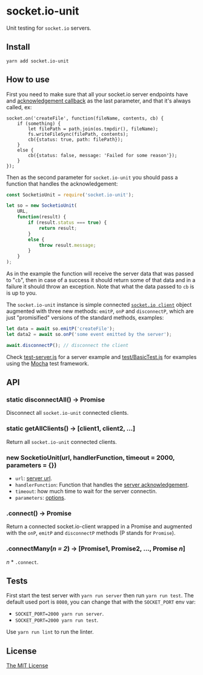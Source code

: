 # socket.io-unit

Unit testing for `socket.io` servers.

## Install

`yarn add socket.io-unit`

## How to use

First you need to make sure that all your socket.io server endpoints have and [acknowledgement callback](https://socket.io/docs/#Sending-and-getting-data-acknowledgements) as the last parameter, and that it's always called, ex:

	socket.on('createFile', function(fileName, contents, cb) {
		if (something) {
			let filePath = path.join(os.tmpdir(), fileName);
			fs.writeFileSync(filePath, contents);
			cb({status: true, path: filePath});
		}
		else {
			cb({status: false, message: 'Failed for some reason'});
		}
	});

Then as the second parameter for `socket.io-unit` you should pass a function that handles the acknowledgement:

```javascript
const SocketioUnit = require('socket.io-unit');

let so = new SocketioUnit(
	URL,
	function(result) {
		if (result.status === true) {
			return result;
		}
		else {
			throw result.message;
		}
	}
);
```

As in the example the function will receive the server data that was passed to "`cb`", then in case of a success it should return some of that data and in a failure it should throw an exception.
Note that what the data passed to `cb` is is up to you.

The `socket.io-unit` instance is simple connected [`socket.io client`](https://socket.io/docs/client-api/#Socket) object augmented with three new methods: `emitP`, `onP` and `disconnectP`, which are just "promisified" versions of the standard methods, examples:

```javascript
let data = await so.emitP('createFile');
let data2 = await so.onP('some event emitted by the server');

await.disconnectP(); // disconnect the client
```


Check [test-server.js](test-server.js) for a server example and [test/BasicTest.js](test/BasicTest.js) for examples using the [Mocha](https://mochajs.org/) test framework.


## API


### static disconnectAll() -> Promise

Disconnect all `socket.io-unit` connected clients.

### static getAllClients() -> [client1, client2, ...]

Return all `socket.io-unit` connected clients.

### new SocketioUnit(url, handlerFunction, timeout = 2000, parameters = {})

 - `url`: [server url](https://socket.io/docs/client-api/#new-Manager-url-options).
 - `handlerFunction`: Function that handles the [server
 acknowledgement](https://socket.io/docs/#Sending-and-getting-data-acknowledgements).
 - `timeout`: how much time to wait for the server connectin.
 - `parameters`: [options](https://socket.io/docs/client-api/#new-Manager-url-options).

### .connect() -> Promise

Return a connected socket.io-client wrapped in a Promise and augmented with the
`onP`, `emitP` and `disconnectP` methods (P stands for `Promise`).

### .connectMany(_n = 2_) -> [Promise1, Promise2, ..., Promise _n_]

_n_ * `.connect`.

## Tests

First start the test server with `yarn run server` then run `yarn run test`.
The default used port is `8080`, you can change that with the `SOCKET_PORT` env var:
- `SOCKET_PORT=2000 yarn run server`.
- `SOCKET_PORT=2000 yarn run test`.

Use `yarn run lint` to run the linter.

## License

[The MIT License](LICENSE)
